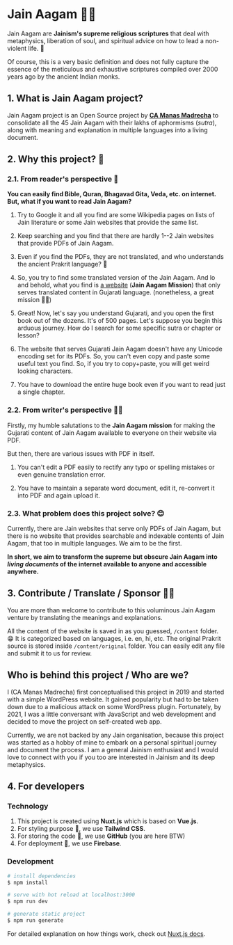 # Jain Aagam 🙏🏻

Jain Aagam are **Jainism's supreme religious scriptures** that deal with metaphysics, liberation of soul, and spiritual advice on how to lead a non-violent life. 💛

Of course, this is a very basic definition and does not fully capture the essence of the meticulous and exhaustive scriptures compiled over 2000 years ago by the ancient Indian monks.

## 1. What is Jain Aagam project?

Jain Aagam project is an Open Source project by [**CA Manas Madrecha**](https://github.com/ManasMadrecha) to consolidate all the 45 Jain Aagam with their lakhs of aphormisms (_sutra_), along with meaning and explanation in multiple languages into a living document.

## 2. Why this project? 🤔

### 2.1. From reader's perspective 🧾

**You can easily find Bible, Quran, Bhagavad Gita, Veda, etc. on internet. But, what if you want to read Jain Aagam?** 

1. Try to Google it and all you find are some Wikipedia pages on lists of Jain literature or some Jain websites that provide the same list. 

2. Keep searching and you find that there are hardly 1--2 Jain websites that provide PDFs of Jain Aagam.

3. Even if you find the PDFs, they are not translated, and who understands the ancient Prakrit language? 🤔

4. So, you try to find some translated version of the Jain Aagam. And lo and behold, what you find is [a website](https://jainaagam.org) (**Jain Aagam Mission**) that only serves translated content in Gujarati language. (nonetheless, a great mission 🙏🏻)

5. Great! Now, let's say you understand Gujarati, and you open the first book out of the dozens. It's of 500 pages. Let's suppose you begin this arduous journey. How do I search for some specific sutra or chapter or lesson? 

6. The website that serves Gujarati Jain Aagam doesn't have any Unicode encoding set for its PDFs. So, you can't even copy and paste some useful text you find. So, if you try to copy+paste, you will get weird looking characters.

7. You have to download the entire huge book even if you want to read just a single chapter.

### 2.2. From writer's perspective ✍🏻

Firstly, my humble salutations to the **Jain Aagam mission** for making the Gujarati content of Jain Aagam available to everyone on their website via PDF.

But then, there are various issues with PDF in itself. 

1. You can't edit a PDF easily to rectify any typo or spelling mistakes or even genuine translation error.

2. You have to maintain a separate word document, edit it, re-convert it into PDF and again upload it. 

### 2.3. What problem does this project solve? 😊

Currently, there are Jain websites that serve only PDFs of Jain Aagam, but there is no website that provides searchable and indexable contents of Jain Aagam, that too in multiple languages. We aim to be the first. 

**In short, we aim to transform the supreme but obscure Jain Aagam into _living documents_ of the internet available to anyone and accessible anywhere.**

## 3. Contribute / Translate / Sponsor 🙏🏻

You are more than welcome to contribute to this voluminous Jain Aagam venture by translating the meanings and explanations.

All the content of the website is saved in as you guessed, `/content` folder. 😁 It is categorized based on languages, i.e. en, hi, etc. The original Prakrit source is stored inside `/content/original` folder. You can easily edit any file and submit it to us for review.

## Who is behind this project / Who are we? 

I (CA Manas Madrecha) first conceptualised this project in 2019 and started with a simple WordPress website. It gained popularity but had to be taken down due to a malicious attack on some WordPress plugin. Fortunately, by 2021, I was a little conversant with JavaScript and web development and decided to move the project on self-created web app.

Currently, we are not backed by any Jain organisation, because this project was started as a hobby of mine to embark on a personal spiritual journey and document the process. I am a general Jainism enthusiast and I would love to connect with you if you too are interested in Jainism and its deep metaphysics.

## 4. For developers

### Technology

1. This project is created using **Nuxt.js** which is based on **Vue.js**.
2. For styling purpose 🎨, we use **Tailwind CSS**.
3. For storing the code 📁, we use **GitHub** (you are here BTW)
4. For deployment 🚀, we use **Firebase**.

### Development

```bash
# install dependencies
$ npm install

# serve with hot reload at localhost:3000
$ npm run dev

# generate static project
$ npm run generate
```

For detailed explanation on how things work, check out [Nuxt.js docs](https://nuxtjs.org).
